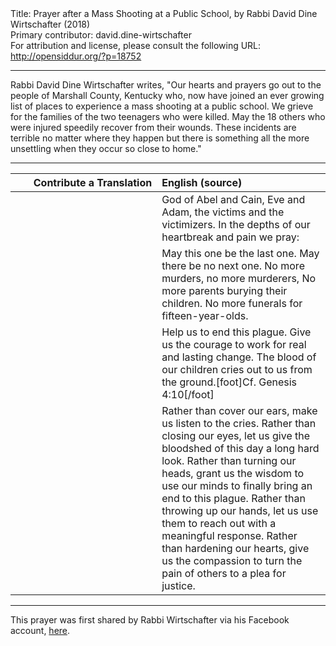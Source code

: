<html>
<head></head>
<body>
Title: Prayer after a Mass Shooting at a Public School, by Rabbi David Dine Wirtschafter (2018)<br />
Primary contributor: david.dine-wirtschafter<br />
For attribution and license, please consult the following URL: <a href="http://opensiddur.org/?p=18752">http://opensiddur.org/?p=18752</a>
<p />
<hr />

Rabbi David Dine Wirtschafter writes, "Our hearts and prayers go out to the people of Marshall County, Kentucky who, now have joined an ever growing list of places to experience a mass shooting at a public school. We grieve for the families of the two teenagers who were killed. May the 18 others who were injured speedily recover from their wounds. These incidents are terrible no matter where they happen but there is something all the more unsettling when they occur so close to home."

<hr />

<table style="margin-left: auto;margin-right: auto;" class="draggable">
<thead><tr><th id="x" style="text-align: right;">Contribute a Translation</th><th style="text-align: left;">English (source)</th></tr></thead>
<tbody>
<tr>
<td style="vertical-align:top;" width="46%">
<div class="liturgy"><span lang="he">

</span></div></td>

<td style="vertical-align:top;"><div class="english">
God of Abel and Cain, Eve and Adam, 
the victims and the victimizers.
In the depths of our heartbreak and pain we pray: 
</div></td></tr>

<tr><td style="vertical-align:top;" width="46%">
<div class="liturgy" style="text-align: right;"><span lang="he">

</span></div></td>
 
<td style="vertical-align:top;" width="53%"><div class="english">
May this one be the last one. 
May there be no next one. 
No more murders, no more murderers, 
No more parents burying their children. 
No more funerals for fifteen-year-olds. 
</div></td></tr>

<tr><td style="vertical-align:top;" width="46%">
<div class="liturgy" style="text-align: right;"><span lang="he">

</span></div></td>
 
<td style="vertical-align:top;" width="53%"><div class="english">
Help us to end this plague. 
Give us the courage to work for real and lasting change. 
The blood of our children cries out to us from the ground.[foot]Cf. Genesis 4:10[/foot]
</div></td></tr>

<tr><td style="vertical-align:top;" width="46%">
<div class="liturgy" style="text-align: right;"><span lang="he">

</span></div></td>
 
<td style="vertical-align:top;" width="53%"><div class="english">
Rather than cover our ears, make us listen to the cries. 
Rather than closing our eyes, let us give the bloodshed of this day a long hard look. 
Rather than turning our heads, grant us the wisdom to use our minds to finally bring an end to this plague. 
Rather than throwing up our hands, let us use them to reach out with a meaningful response.
Rather than hardening our hearts, give us the compassion to turn the pain of others to a plea for justice.
</div></td></tr>
</tbody></table>

<hr />

This prayer was first shared by Rabbi Wirtschafter via his Facebook account, <a href="https://www.facebook.com/photo.php?fbid=10215612147207095&set=a.10201641092499459.1073741825.1543383698&type=3">here</a>.
</body>
</html>